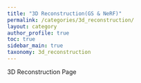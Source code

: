 ```yaml
---
title: "3D Reconstruction(GS & NeRF)"
permalink: /categories/3d_reconstruction/
layout: category
author_profile: true
toc: true
sidebar_main: true
taxonomy: 3d_reconstruction
---
```


3D Reconstruction Page
